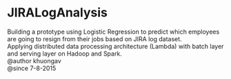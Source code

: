 # JIRALogAnalysis
Building a prototype using Logistic Regression to predict which employees are going to resign from their jobs based on JIRA log dataset.  
Applying distributed data processing architecture (Lambda) with batch layer and serving layer on Hadoop and Spark.  
@author khuongav  
@since 7-8-2015
